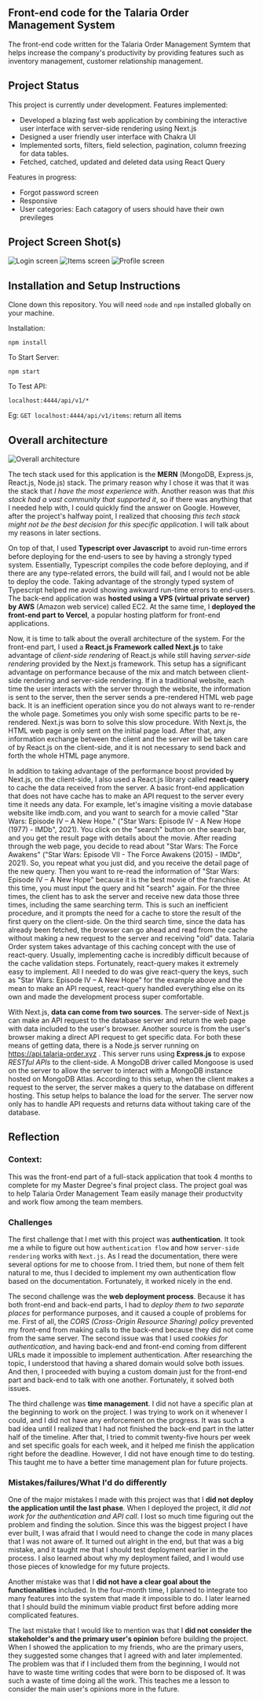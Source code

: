 ## Front-end code for the Talaria Order Management System

The front-end code written for the Talaria Order Management Symtem that helps increase the company's productivity by providing features such as inventory management, customer relationship management.

## Project Status

This project is currently under development.
Features implemented:

- Developed a blazing fast web application by combining the interactive user interface with server-side rendering using Next.js
- Designed a user friendly user interface with Chakra UI
- Implemented sorts, filters, field selection, pagination, column freezing for data tables.
- Fetched, catched, updated and deleted data using React Query

Features in progress:

- Forgot password screen
- Responsive
- User categories: Each catagory of users should have their own previleges

## Project Screen Shot(s)

![Login screen](images/photo1.PNG)
![Items screen](images/photo2.PNG)
![Profile screen](images/photo3.PNG)

## Installation and Setup Instructions

Clone down this repository. You will need `node` and `npm` installed globally on your machine.

Installation:

`npm install`

To Start Server:

`npm start`

To Test API:

`localhost:4444/api/v1/*`

Eg: `GET localhost:4444/api/v1/items`: return all items

## Overall architecture

![Overall architecture](images/architecture.png)

The tech stack used for this application is the **MERN** (MongoDB, Express.js, React.js, Node.js) stack.
The primary reason why I chose it was that it was the stack that _I have the most experience with_.
Another reason was that _this stack had a vast community that supported it_, so if there was anything that I
needed help with, I could quickly find the answer on Google. However, after the project's halfway point,
I realized that choosing _this tech stack might not be the best decision for this specific application_.
I will talk about my reasons in later sections.

On top of that, I used **Typescript over Javascript** to avoid run-time errors before deploying for the end-users
to see by having a strongly typed system. Essentially, Typescript compiles the code before deploying, and if there
are any type-related errors, the build will fail, and I would not be able to deploy the code. Taking advantage of
the strongly typed system of Typescript helped me avoid showing awkward run-time errors to end-users. The back-end
application was **hosted using a VPS (virtual private server) by AWS** (Amazon web service) called EC2. At the same time,
I **deployed the front-end part to Vercel**, a popular hosting platform for front-end applications.

Now, it is time to talk about the overall architecture of the system. For the front-end part, I used a **React.js Framework called Next.js**
to take advantage of _client-side rendering_ of React.js while still having _server-side rendering_ provided by the
Next.js framework. This setup has a significant advantage on performance because of the
mix and match between client-side rendering and server-side rendering. If in a traditional website, each time the
user interacts with the server through the website, the information is sent to the server, then the server sends a
pre-rendered HTML web page back. It is an inefficient operation since you do not always want to re-render the whole
page. Sometimes you only wish some specific parts to be re-rendered. Next.js was born to solve this slow procedure.
With Next.js, the HTML web page is only sent on the initial page load. After that, any information exchange between
the client and the server will be taken care of by React.js on the client-side, and it is not necessary to send back
and forth the whole HTML page anymore.

In addition to taking advantage of the performance boost provided by Next.js, on the client-side,
I also used a React.js library called **react-query** to cache the data received from the server.
A basic front-end application that does not have cache has to make an API request to the server every time it needs
any data. For example, let's imagine visiting a movie database website like imdb.com, and you want to search for
a movie called "Star Wars: Episode IV – A New Hope." ("Star Wars: Episode IV - A New Hope (1977) - IMDb", 2021).
You click on the "search" button on the search bar, and you get the result page with details about the movie.
After reading through the web page, you decide to read about "Star Wars: The Force Awakens" ("Star Wars: Episode
VII - The Force Awakens (2015) - IMDb", 2021). So, you repeat what you just did, and you receive the detail page of
the new query. Then you want to re-read the information of "Star Wars: Episode IV – A New Hope" because it is the
best movie of the franchise. At this time, you must input the query and hit "search" again. For the three times,
the client has to ask the server and receive new data those three times, including the same searching term.
This is such an inefficient procedure, and it prompts the need for a cache to store the result of the first query
on the client-side. On the third search time, since the data has already been fetched, the browser can go ahead and
read from the cache without making a new request to the server and receiving "old" data. Talaria Order system
takes advantage of this caching concept with the use of react-query. Usually, implementing cache is incredibly
difficult because of the cache validation steps. Fortunately, react-query makes it extremely easy to implement.
All I needed to do was give react-query the keys, such as "Star Wars: Episode IV – A New Hope" for the example
above and the mean to make an API request, react-query handled everything else on its own and made the development process super comfortable.

With Next.js, **data can come from two sources**. The server-side of Next.js can make an API request to the database
server and return the web page with data included to the user's browser. Another source is from the user's browser
making a direct API request to get specific data. For both these means of getting data, there is a Node.js server
running on https://api.talaria-order.xyz . This server runs using **Express.js** to expose _RESTful APIs_ to the client-side.
A MongoDB driver called Mongoose is used on the server to allow the server to interact with a MongoDB instance
hosted on MongoDB Atlas. According to this setup, when the client makes a request to the server, the server makes a
query to the database on different hosting. This setup helps to balance the load for the server. The server now only
has to handle API requests and returns data without taking care of the database.

## Reflection

### Context:

This was the front-end part of a full-stack application that took 4 months to complete for my Master Degree's final project class. The project goal was to help Talaria Order Management Team easily manage their productvity and work flow among the team members.

### Challenges

The first challenge that I met with this project was **authentication**. It took me a while to figure out how `authentication flow` and how `server-side rendering` works with `Next.js`. As I read the documentation, there were several options for me to choose from. I tried them, but none of them felt natural to me, thus I decided to implement my own authentication flow based on the documentation. Fortunately, it worked nicely in the end.

The second challenge was the **web deployment process**. Because it has both front-end and back-end parts, I had to
_deploy them to two separate places_ for performance purposes, and it caused a couple of problems for me. First of all,
the _CORS (Cross-Origin Resource Sharing) policy_ prevented my front-end from making calls to the back-end because they
did not come from the same server. The second issue was that I used _cookies for authentication_, and having back-end
and front-end coming from different URLs made it impossible to implement authentication. After researching the topic,
I understood that having a shared domain would solve both issues. And then, I proceeded with buying a custom domain
just for the front-end part and back-end to talk with one another. Fortunately, it solved both issues.

The third challenge was **time management**. I did not have a specific plan at the beginning to work on the project.
I was trying to work on it whenever I could, and I did not have any enforcement on the progress. It was such a bad
idea until I realized that I had not finished the back-end part in the latter half of the timeline. After that,
I tried to commit twenty-five hours per week and set specific goals for each week, and it helped me finish the
application right before the deadline. However, I did not have enough time to do testing. This taught me to have a
better time management plan for future projects.

### Mistakes/failures/What I'd do differently

One of the major mistakes I made with this project was that I **did not deploy the application until the last phase**.
When I deployed the project, it _did not work for the authentication and API call_. I lost so much time figuring out
the problem and finding the solution. Since this was the biggest project I have ever built, I was afraid that
I would need to change the code in many places that I was not aware of. It turned out alright in the end, but that
was a big mistake, and it taught me that I should test deployment earlier in the process. I also learned about why
my deployment failed, and I would use those pieces of knowledge for my future projects.

Another mistake was that I **did not have a clear goal about the functionalities** included. In the four-month time,
I planned to integrate too many features into the system that made it impossible to do. I later learned that
I should build the minimum viable product first before adding more complicated features.

The last mistake that I would like to mention was that I **did not consider the stakeholder's and the primary user's
opinion** before building the project. When I showed the application to my friends, who are the primary users,
they suggested some changes that I agreed with and later implemented. The problem was that if I included them from
the beginning, I would not have to waste time writing codes that were born to be disposed of. It was such a waste of
time doing all the work. This teaches me a lesson to consider the main user's opinions more in the future.
